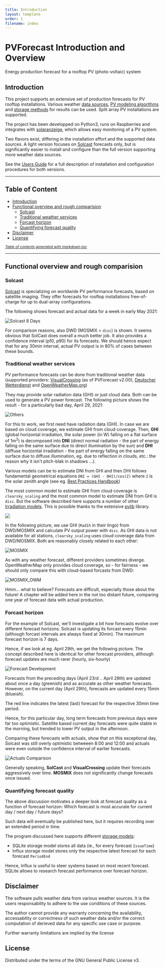 ```yaml
---
title: Introduction
layout: template
order: 1
filename: index
--- 
```


# PVForecast Introduction and Overview
Energy production forecast for a rooftop PV (photo-voltaic) system
 
## Introduction
This project supports an extensive set of production forecasts for PV rooftop installations. Various weather [data sources](README#forecast-sources), [PV modeling algorithms](README#forecast-models) and [storage methods](README#data-storage) for results can be used. Split array PV installations are supported.

The project has been developped on Python3, runs on Raspberries and integrates with [solaranzeige](https://solaranzeige.de), which allows easy monitoring of a PV system.

Two flavors exist, differing in the installation effort and the supported data sources. A light version focuses on [Solcast](https://solcast.com/) forecasts only, but is significantly easier to install and configure than the full version supporting more weather data sources.

See the [Users Guide](README) for a full description of installation and configuration procedures for both versions.

----------- 
## Table of Content
  * [Introduction](#introduction)
  * [Functional overview and rough comparision](#functional-overview-and-rough-comparision)
    + [Solcast](#solcast)
    + [Traditional weather services](#traditional-weather-services)
    + [Forcast horizon](#forcast-horizon)
    + [Quantifying forecast quality](#quantifying-forecast-quality)
  * [Disclaimer](#disclaimer)
  * [License](#license)

<small><i><a href='http://ecotrust-canada.github.io/markdown-toc/'>Table of contents generated with markdown-toc</a></i></small>

-----------

## Functional overview and rough comparision

### Solcast

[Solcast](https://solcast.com/) is specializing on worldwide PV performance forecasts, based on satellite imaging. They offer forecasts for rooftop installations free-of-charge for up to dual-array configurations.

The following shows forecast and actual data for a week in early May 2021:

![Solcast 8 Days](/PVForecast/pictures/SolCast_8days.png)

For comparison reasons, also DWD (MOSMIX = `disc`) is shown. It seems obvious that SolCast does overall a much better job. It also provides a confidence interval (p10, p90) for its forecasts. We should hence expect that for any 30min interval, actual PV output is in 80% of cases between these bounds.

### Traditional weather services

PV performance forecasts can be done from traditional weather data (supported providers: [VisualCrossing](https://www.visualcrossing.com/) (as of PVForecast v2.00), [Deutscher Wetterdienst](https://www.dwd.de/DE/leistungen/met_verfahren_mosmix/) and [OpenWeatherMap.org](https://openweathermap.org/)) 

They may provide solar radiation data (GHI) or just cloud data. Both can be used to generate a PV power forecast. The following picture shows the result - for a particularly bad day, April 29, 2021:

![Others](./pictures/Others_April29.png)

For this to work, we first need have radiation data (GHI). In case we are based on cloud coverage, we estimate GHI from cloud coverage. Then, **GHI** (global horizontal irradiation, the solar power (in W) falling on a flat surface of 1m<sup>2</sup>) is decomposed into **DNI** (direct normal radiation - the part of energy falling on the same surface due to direct illumination by the sun) and **DHI** (diffuse horizontal irradiation - the part of energy falling on the same surface due to diffuse illumination, eg. due to reflection in clouds, etc.: the reason why it isn't pitch-blak in shadows ...).

Various models can be to estimate DNI from GHI and then DHI follows fundamental geometrical  equations `DNI = (GHI - DHI)/cos(Z)` where `Z` is the solar zenith angle (see eg. [Best Practices Handbook](https://www.nrel.gov/docs/fy15osti/63112.pdf))

The most common model to estimate GHI from cloud coverage is `clearsky_scaling` and the most common model to estimate DNI from GHI is `disc`. But the software described here supports a number of other [Irradiation models](./README#convert-weather-data-to-irradation-data). This is possible thanks to the extensive [pvlib](https://pvlib-python.readthedocs.io/en/stable/) library.

[![](./pictures/pvlib_powered_logo_horiz.png)](https://pvlib-python.readthedocs.io/en/stable/)

In the following picture, we use GHI (`Rad1h` in their lingo) from DWD/MOSMIX and calculate PV output power with `disc`. As GHI data is not available for all stations, `clearsky_scaling` uses cloud coverage data from DWD/MOSMIX. Both are reasonably closely related to each other:

![MOSMIX](./pictures/Disc_vs_Cloud.png)

As with any weather forecast, different providers sometimes diverge. OpenWeatherMap only provides cloud coverage, so - for fairness - we should only compare this with cloud-based forcasts from DWD:

![MOSMIX_OWM](./pictures/DWD_OWM.png)

Hmm... what to believe? Forecasts are difficult, especially those about the future! A chapter will be added here in the not too distant future, comparing one year of forecast data with actual production.


### Forcast horizon

For the example of Solcast, we'll investigate a bit how forecasts evolve over different forecast horizons. Solcast is updating its forcast every 15min (although forcast intervals are always fixed at 30min). The maximum forecast horizon is 7 days.

Hence, if we look at eg. April 29th, we get the following picture. The concept described here is identical for other forecast providers, although forecast updates are much rarer (hourly, six-hourly)

![Forecast Development](./pictures/SolCast_Apr29_Development.png)

Forecasts from the preceding days (April 23rd .. April 28th) are updated about once a day (greenish) and as accurate as other weather forecasts. However, on the current day (April 29th), forecasts are updated every 15min (blueish).

The red line indicates the latest (last) forecast for the respective 30min time period. 

Hence, for this particular day, long term forecasts from previous days were far too optimistic. Satellite based current day forecasts were quite stable in the morning, but trended to lower PV output in the afternoon.

Comparing these forecasts with actuals, show that on this exceptional day, Solcast was still overly optimistic betweeen 8:00 and 12:00 and actuals were even outside the confidence interval of earlier forecasts.

![Actuals Comparison](./pictures/SolCast_Apr29.png)

Generally speaking, **SolCast** and **VisualCrossing** update their forecasts aggressively over time. **MOSMIX** does not significantly change forecasts once issued.

### Quantifying forecast quality

The above discussion motivates a deeper look at forecast quality as a function of forecast horizon: Which forecast is most accurate for current day / next day / future days?

Such data will eventually be published here, but it requires recording over an extended period in time.

The program discussed here supports different [storage models](../README#data-storage):
* SQLite storage model stores all data (ie., for every forecast `IssueTime`)
* Influx storage model stores only the respective latest forecast for each forecast `PeriodEnd`

Hence, Influx is useful to steer systems based on most recent forecast. SQLite allows to research forecast performance over forecast horizon.

## Disclaimer
The software pulls weather data from various weather sources. It is the users responsability to adhere to the use conditions of these sources. 

The author cannot provide any warranty concerning the availability, accessability or correctness of such weather data and/or the correct computation of derieved data for any specific use case or purpose.

Further warranty limitations are implied by the license

## License
Distributed under the terms of the GNU General Public License v3.
